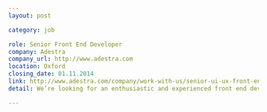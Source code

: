 ```yaml
---
layout: post

category: job

role: Senior Front End Developer
company: Adestra
company_url: http://www.adestra.com
location: Oxford
closing_date: 01.11.2014
link: http://www.adestra.com/company/work-with-us/senior-ui-ux-front-end-developer/
detail: We’re looking for an enthusiastic and experienced front end developer to help us craft beautiful and engaging user interfaces for our platform. A passion for UI/UX design and awesome HTML/CSS/JS skills are a must. Come join us! 

---
```

